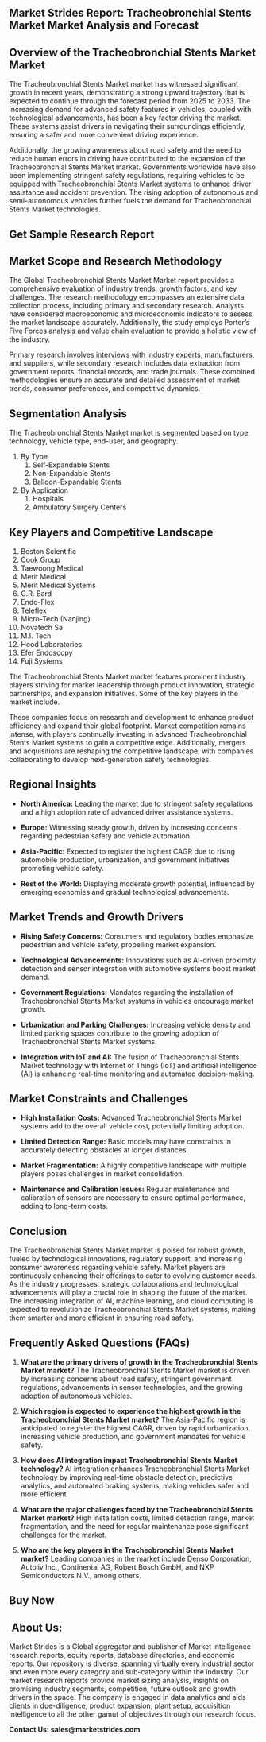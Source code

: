 <h2 data-pm-slice="">Market Strides Report: Tracheobronchial Stents Market Market Analysis and Forecast</h2>
<h2>Overview of the Tracheobronchial Stents Market Market</h2>
<p>The <a>Tracheobronchial Stents Market</a> market has witnessed significant growth in recent years, demonstrating a strong upward trajectory that is expected to continue through the forecast period from 2025 to 2033. The increasing demand for advanced safety features in vehicles, coupled with technological advancements, has been a key factor driving the market. These systems assist drivers in navigating their surroundings efficiently, ensuring a safer and more convenient driving experience.</p>
<p>Additionally, the growing awareness about road safety and the need to reduce human errors in driving have contributed to the expansion of the Tracheobronchial Stents Market market. Governments worldwide have also been implementing stringent safety regulations, requiring vehicles to be equipped with Tracheobronchial Stents Market systems to enhance driver assistance and accident prevention. The rising adoption of autonomous and semi-autonomous vehicles further fuels the demand for Tracheobronchial Stents Market technologies.</p>
<h2><strong><a>Get Sample Research Report</a></strong></h2>
<h2>Market Scope and Research Methodology</h2>
<p>The Global Tracheobronchial Stents Market Market report provides a comprehensive evaluation of industry trends, growth factors, and key challenges. The research methodology encompasses an extensive data collection process, including primary and secondary research. Analysts have considered macroeconomic and microeconomic indicators to assess the market landscape accurately. Additionally, the study employs Porter&rsquo;s Five Forces analysis and value chain evaluation to provide a holistic view of the industry.</p>
<p>Primary research involves interviews with industry experts, manufacturers, and suppliers, while secondary research includes data extraction from government reports, financial records, and trade journals. These combined methodologies ensure an accurate and detailed assessment of market trends, consumer preferences, and competitive dynamics.</p>
<h2>Segmentation Analysis</h2>
<p>The Tracheobronchial Stents Market market is segmented based on type, technology, vehicle type, end-user, and geography.</p>
<ol>
<li>By Type
<ol>
<li>Self-Expandable Stents</li>
<li>Non-Expandable Stents</li>
<li>Balloon-Expandable Stents</li>
</ol>
</li>
<li>By Application
<ol>
<li>Hospitals</li>
<li>Ambulatory Surgery Centers</li>
</ol>
</li>
</ol>
<h2>Key Players and Competitive Landscape</h2>
<ol>
<li>Boston Scientific</li>
<li>Cook Group</li>
<li>Taewoong Medical</li>
<li>Merit Medical</li>
<li>Merit Medical Systems</li>
<li>C.R. Bard</li>
<li>Endo-Flex</li>
<li>Teleflex</li>
<li>Micro-Tech (Nanjing)</li>
<li>Novatech Sa</li>
<li>M.I. Tech</li>
<li>Hood Laboratories</li>
<li>Efer Endoscopy</li>
<li>Fuji Systems</li>
</ol>
<p>The Tracheobronchial Stents Market market features prominent industry players striving for market leadership through product innovation, strategic partnerships, and expansion initiatives. Some of the key players in the market include.</p>
<p>These companies focus on research and development to enhance product efficiency and expand their global footprint. Market competition remains intense, with players continually investing in advanced Tracheobronchial Stents Market systems to gain a competitive edge. Additionally, mergers and acquisitions are reshaping the competitive landscape, with companies collaborating to develop next-generation safety technologies.</p>
<h2>Regional Insights</h2>
<ul data-spread="">
<li>
<p><strong>North America:</strong> Leading the market due to stringent safety regulations and a high adoption rate of advanced driver assistance systems.</p>
</li>
<li>
<p><strong>Europe:</strong> Witnessing steady growth, driven by increasing concerns regarding pedestrian safety and vehicle automation.</p>
</li>
<li>
<p><strong>Asia-Pacific:</strong> Expected to register the highest CAGR due to rising automobile production, urbanization, and government initiatives promoting vehicle safety.</p>
</li>
<li>
<p><strong>Rest of the World:</strong> Displaying moderate growth potential, influenced by emerging economies and gradual technological advancements.</p>
</li>
</ul>
<h2>Market Trends and Growth Drivers</h2>
<ul data-spread="">
<li>
<p><strong>Rising Safety Concerns:</strong> Consumers and regulatory bodies emphasize pedestrian and vehicle safety, propelling market expansion.</p>
</li>
<li>
<p><strong>Technological Advancements:</strong> Innovations such as AI-driven proximity detection and sensor integration with automotive systems boost market demand.</p>
</li>
<li>
<p><strong>Government Regulations:</strong> Mandates regarding the installation of Tracheobronchial Stents Market systems in vehicles encourage market growth.</p>
</li>
<li>
<p><strong>Urbanization and Parking Challenges:</strong> Increasing vehicle density and limited parking spaces contribute to the growing adoption of Tracheobronchial Stents Market systems.</p>
</li>
<li>
<p><strong>Integration with IoT and AI:</strong> The fusion of Tracheobronchial Stents Market technology with Internet of Things (IoT) and artificial intelligence (AI) is enhancing real-time monitoring and automated decision-making.</p>
</li>
</ul>
<h2>Market Constraints and Challenges</h2>
<ul data-spread="">
<li>
<p><strong>High Installation Costs:</strong> Advanced Tracheobronchial Stents Market systems add to the overall vehicle cost, potentially limiting adoption.</p>
</li>
<li>
<p><strong>Limited Detection Range:</strong> Basic models may have constraints in accurately detecting obstacles at longer distances.</p>
</li>
<li>
<p><strong>Market Fragmentation:</strong> A highly competitive landscape with multiple players poses challenges in market consolidation.</p>
</li>
<li>
<p><strong>Maintenance and Calibration Issues:</strong> Regular maintenance and calibration of sensors are necessary to ensure optimal performance, adding to long-term costs.</p>
</li>
</ul>
<h2>Conclusion</h2>
<p>The Tracheobronchial Stents Market market is poised for robust growth, fueled by technological innovations, regulatory support, and increasing consumer awareness regarding vehicle safety. Market players are continuously enhancing their offerings to cater to evolving customer needs. As the industry progresses, strategic collaborations and technological advancements will play a crucial role in shaping the future of the market. The increasing integration of AI, machine learning, and cloud computing is expected to revolutionize Tracheobronchial Stents Market systems, making them smarter and more efficient in ensuring road safety.</p>
<h2>Frequently Asked Questions (FAQs)</h2>
<ol start="" data-spread="">
<li>
<p><strong>What are the primary drivers of growth in the Tracheobronchial Stents Market market?</strong> The Tracheobronchial Stents Market market is driven by increasing concerns about road safety, stringent government regulations, advancements in sensor technologies, and the growing adoption of autonomous vehicles.</p>
</li>
<li>
<p><strong>Which region is expected to experience the highest growth in the Tracheobronchial Stents Market market?</strong> The Asia-Pacific region is anticipated to register the highest CAGR, driven by rapid urbanization, increasing vehicle production, and government mandates for vehicle safety.</p>
</li>
<li>
<p><strong>How does AI integration impact Tracheobronchial Stents Market technology?</strong> AI integration enhances Tracheobronchial Stents Market technology by improving real-time obstacle detection, predictive analytics, and automated braking systems, making vehicles safer and more efficient.</p>
</li>
<li>
<p><strong>What are the major challenges faced by the Tracheobronchial Stents Market market?</strong> High installation costs, limited detection range, market fragmentation, and the need for regular maintenance pose significant challenges for the market.</p>
</li>
<li>
<p><strong>Who are the key players in the Tracheobronchial Stents Market market?</strong> Leading companies in the market include Denso Corporation, Autoliv Inc., Continental AG, Robert Bosch GmbH, and NXP Semiconductors N.V., among others.</p>
</li>
</ol>
<h2><strong><a>Buy Now</a></strong></h2>
<h2>&nbsp;About Us:</h2>
<p><a>Market Strides</a>&nbsp;is a Global aggregator and publisher of Market intelligence research reports, equity reports, database directories, and economic reports. Our repository is diverse, spanning virtually every industrial sector and even more every category and sub-category within the industry. Our market research reports provide market sizing analysis, insights on promising industry segments, competition, future outlook and growth drivers in the space. The company is engaged in data analytics and aids clients in due-diligence, product expansion, plant setup, acquisition intelligence to all the other gamut of objectives through our research focus.</p>
<p><strong> Contact Us:&nbsp;<a>sales@marketstrides.com</a></strong></p>
